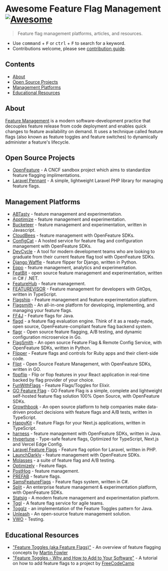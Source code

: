 # Awesome Feature Flag Management [![Awesome](https://awesome.re/badge.svg)](https://awesome.re)
> Feature flag management platforms, articles, and resources.
- Use <kbd>command</kbd> + <kbd>F</kbd> or <kbd>ctrl</kbd> + <kbd>F</kbd> to search for a keyword.
- Contributions welcome, please see [contribution guide](CONTRIBUTING.md).

## Contents
- [About](#about)
- [Open Source Projects](#open-source-projects)
- [Management Platforms](#management-platforms)
- [Educational Resources](#educational-resources)

## About
[Feature Management](https://learn.microsoft.com/en-us/azure/azure-app-configuration/concept-feature-management) is a modern software-development practice that decouples feature release from code deployment and enables quick changes to feature availability on demand. It uses a technique called feature flags (also known as feature toggles and feature switches) to dynamically administer a feature's lifecycle.

## Open Source Projects
- [OpenFeature](https://openfeature.dev/) - A CNCF sandbox project which aims to standardize feature flagging implimentations.
- [Laravel Pennant](https://github.com/laravel/pennant) - A simple, lightweight Laravel PHP library for managing feature flags.

## Management Platforms
- [ABTasty](https://www.abtasty.com/) - feature management and experimentation.
- [Apptimize](https://apptimize.com/product/) - feature management and experimentation.
- [Bucketeer](https://bucketeer.io/) - feature management and experimentation, written in Javascript.
- [CloudBees](https://docs.cloudbees.com/docs/cloudbees-feature-management/latest/) - feature management with OpenFeature SDKs.
- [ConfigCat](https://configcat.com) - A hosted service for feature flag and configuration management with OpenFeature SDKs.
- [DevCycle](https://devcycle.com) - A tool for modern development teams who are looking to graduate from their current feature flag tool with OpenFeature SDKs.
- [Django Waffle](https://waffle.readthedocs.io/en/stable/) - feature flipper for Django, written in Python.
- [Eppo](https://www.geteppo.com/feature-flagging) - feature management, analytics and experimentation.
- [FeatBit](https://www.featbit.co/) - open source feature management and experimentation, written in C# / .NET.
- [FeatureHub](https://www.featurehub.io/) - feature management.
- [FEATUREVISOR](https://featurevisor.com/) - Feature management for developers with GitOps, written in TypeScript.
- [Flagship](https://flagship.io) - Feature management and feature experimentation platform.
- [Flagsmith](https://flagsmith.com) - An all-in-one platform for developing, implementing, and managing your feature flags.
- [FF4J](https://ff4j.org/) - Feature flags for Java.
- [flagd](https://flagd.dev/) - a feature flag evaluation engine. Think of it as a ready-made, open source, OpenFeature-compliant feature flag backend system.
- [flagr](https://openflagr.github.io/flagr/#/) - Open source feature flagging, A/B testing, and dynamic configuration microservice in Go.
- [FlagSmith](https://www.flagsmith.com/) - An open source Feature Flag & Remote Config Service, with OpenFeature SDKs, written in Python.
- [Flipper](https://www.flippercloud.io/) - Feature flags and controls for Ruby apps and their client-side code.
- [Flipt](https://www.flipt.io/) - Open Source Feature Management, with OpenFeature SDKs, written in GO.
- [flopflip](https://github.com/tdeekens/flopflip) - Flip or flop features in your React application in real-time backed by flag provider of your choice.
- [FunWithFlags](https://github.com/tompave/fun_with_flags) - Feature Flags/Toggles for Elixir.
- [GO Feature Flag](https://gofeatureflag.org) - GO Feature Flag is a simple, complete and lightweight self-hosted feature flag solution 100% Open Source, with OpenFeature SDKs.
- [Growthbook](https://growthbook.io) - An open source platform to help companies make data-driven product decisions with feature flags and A/B tests, written in TypeScript.
- [HappyKit](https://happykit.dev/) - Feature Flags for your Next.js applications, written in TypeScript.
- [harness](https://www.harness.io/products/feature-flags) - feature management with OpenFeature SDKs, written in Java.
- [Hypertune](https://www.hypertune.com/) - Type-safe feature flags, Optimized for TypeScript, Next.js and Vercel Edge Config.
- [Laravel Feature Flags](https://feature-flags.docs.ylsideas.co/) - Feature flag option for Laravel, written in PHP.
- [LaunchDarkly](https://launchdarkly.com/) - feature management with OpenFeature SDKs.
- [Molasses](https://www.molasses.app/?r=prd-ffs) - a suite of feature flag and A/B testing.
- [Optimizely](https://www.optimizely.com/optimization-glossary/feature-flags/) - Feature flags.
- [PostHog](https://posthog.com/feature-flags) - feature management.
- [PREFAB](https://prefab.cloud/) - feature flags.
- [SamsFeatureFlags](https://github.com/samsmithnz/SamsFeatureFlags) - Feature flags system, written in C#.
- [Split](https://www.split.io/) - An enterprise feature management & experimentation platform, with OpenFeature SDKs.
- [Statsig](https://statsig.com/) - A modern feature management and experimentation platform.
- [Tggl](https://tggl.io) - A feature flag service for agile teams.
- [Togglz](https://www.togglz.org/) - an implementation of the Feature Toggles pattern for Java.
- [Unleash](https://www.getunleash.io/) - An open-source feature management solution.
- [VWO](https://vwo.com/) - Testing.

## Educational Resources
- ["Feature Toggles (aka Feature Flags)"](https://martinfowler.com/articles/feature-toggles.html) - An overview of feature flagging concepts by [Martin Fowler](https://twitter.com/martinfowler)
- ["Feature Toggles - Why and How to Add to Your Software"](https://youtu.be/-yHZ9uLVSp4) - A tutorial on how to add feature flags to a project by [FreeCodeCamp](https://www.freecodecamp.org/)
